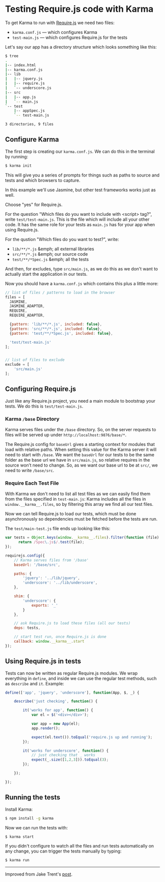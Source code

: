 Testing Require.js code with Karma
==================================

To get Karma to run with [Require.js] we need two files:

* `karma.conf.js` &mdash; which configures Karma
* `test-main.js` &mdash; which configures Require.js for the tests

Let's say our app has a directory structure which looks something like
this:

```bash
$ tree
.
|-- index.html
|-- karma.conf.js
|-- lib
|   |-- jquery.js
|   |-- require.js
|   `-- underscore.js
|-- src
|   |-- app.js
|   `-- main.js
`-- test
    |-- appSpec.js
    `-- test-main.js

3 directories, 9 files
```

## Configure Karma

The first step is creating our `karma.conf.js`. We can do this in the
terminal by running:

```bash
$ karma init
```

This will give you a series of prompts for things such as paths to
source and tests and which browsers to capture.

In this example we'll use Jasmine, but other test frameworks works just
as well.

Choose "yes" for Require.js.

For the question "Which files do you want to include with &lt;script&gt;
tag?", write `test/test-main.js`. This is the file which will include
all your other code. It has the same role for your tests as `main.js`
has for your app when using Require.js.

For the qustion "Which files do you want to test?", write:

* `lib/**/*.js` &emph; all external libraries
* `src/**/*.js` &emph; our source code
* `test/**/*Spec.js` &emph; all the tests

And then, for excludes, type `src/main.js`, as we do this as we don't
want to actually start the application in our tests.

Now you should have a `karma.conf.js` which contains this plus a little
more:

```javascript
// list of files / patterns to load in the browser
files = [
  JASMINE,
  JASMINE_ADAPTER,
  REQUIRE,
  REQUIRE_ADAPTER,

  {pattern: 'lib/**/*.js', included: false},
  {pattern: 'src/**/*.js', included: false},
  {pattern: 'test/**/*Spec.js', included: false},

  'test/test-main.js'
];


// list of files to exclude
exclude = [
    'src/main.js'
];
```

## Configuring Require.js

Just like any Require.js project, you need a main module to bootstrap
your tests. We do this is `test/test-main.js`.

### Karma `/base` Directory

Karma serves files under the `/base` directory. So, on the server
requests to files will be served up under
`http://localhost:9876/base/*`.

The Require.js config for `baseUrl` gives a starting context for modules
that load with relative paths. When setting this value for the Karma
server it will need to start with `/base`. We want the `baseUrl` for our
tests to be the same folder as the base url we have in `src/main.js`, so
relative requires in the source won’t need to change. So, as we want our
base url to be at `src/`, we need to write `/base/src`.

### Require Each Test File

With Karma we don't need to list all test files as we can easily find
them from the files specified in `test-main.js`: Karma includes all the
files in `window.__karma__.files`, so by filtering this array we find
all our test files.

Now we can tell Require.js to load our tests, which must be done
asynchronously so dependencies must be fetched before the tests are run.

The `test/main-test.js` file ends up looking like this:

```javascript
var tests = Object.keys(window.__karma__.files).filter(function (file) {
      return /Spec\.js$/.test(file);
});

requirejs.config({
    // Karma serves files from '/base'
    baseUrl: '/base/src',

    paths: {
        'jquery': '../lib/jquery',
        'underscore': '../lib/underscore',
    },

    shim: {
        'underscore': {
            exports: '_'
        }
    },

    // ask Require.js to load these files (all our tests)
    deps: tests,

    // start test run, once Require.js is done
    callback: window.__karma__.start
});
```

## Using Require.js in tests

Tests can now be written as regular Require.js modules. We wrap
everything in `define`, and inside we can use the regular test methods,
such as `describe` and `it`. Example:

```javascript
define(['app', 'jquery', 'underscore'], function(App, $, _) {

    describe('just checking', function() {

        it('works for app', function() {
            var el = $('<div></div>');

            var app = new App(el);
            app.render();

            expect(el.text()).toEqual('require.js up and running');
        });

        it('works for underscore', function() {
            // just checking that _ works
            expect(_.size([1,2,3])).toEqual(3);
        });

    });

});
```

## Running the tests

Install Karma:

```bash
$ npm install -g karma
```

Now we can run the tests with:

```bash
$ karma start
```

If you didn't configure to watch all the files and run tests
automatically on any change, you can trigger the tests manually by
typing:

```bash
$ karma run
```

---

Improved from Jake Trent's [post].

[Require.js]: http://requirejs.org/
[post]: http://jaketrent.com/post/test-requirejs-testacular/
